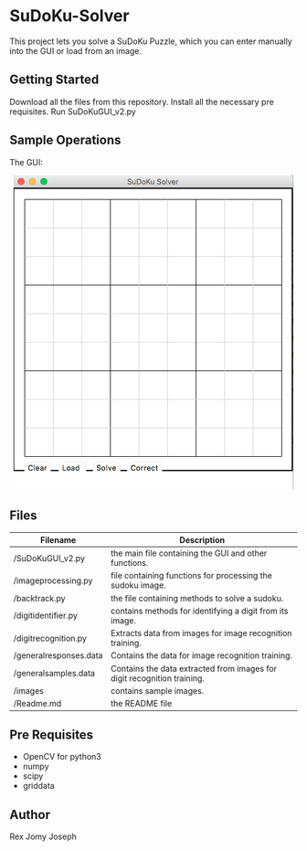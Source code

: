 # SuDoKu-Solver
This project lets you solve a SuDoKu Puzzle, which you can enter manually into the GUI or load from an image.

## Getting Started
Download all the files from this repository.
Install all the necessary pre requisites.
Run SuDoKuGUI_v2.py

## Sample Operations
The GUI:
<div align="center">
<img src="https://github.com/REXJJ/SuDoKu-Solver/blob/master/ScreenShots/scr1.png"><br>
</div>

Files
-----
Filename | Description 
----------|------------
/SuDoKuGUI_v2.py| the main file containing the GUI and other functions.
/imageprocessing.py| file containing functions for processing the sudoku image. 
/backtrack.py| the file containing methods to solve a sudoku.
/digitidentifier.py| contains methods for identifying a digit from its image.
/digitrecognition.py| Extracts data from images for image recognition training.
/generalresponses.data| Contains the data for image recognition training.
/generalsamples.data| Contains the data extracted from images for digit recognition training.
/images| contains sample images.
/Readme.md| the README file

## Pre Requisites
- OpenCV for python3
- numpy
- scipy
- griddata

## Author
Rex Jomy Joseph
